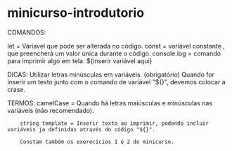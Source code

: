 # minicurso-introdutorio

COMANDOS: 

let = Váriavel que pode ser alterada no código.
const = variável constante , que preencherá um valor única durante o código. 
console.log = comando para imprimir algo em tela. 
${inserir variável aqui}

DICAS: Utilizar letras minúsculas em variáveis. (obrigatório)
       Quando for inserir um texto junto com o comando de variável "${}", devemos colocar a crase.


TERMOS: camelCase = Quando há letras maiúsculas e minúsculas nas variáveis (não recomendado). 
        
        string template = Inserir texto ao imprimir, podendo incluir variáveis ja definidas através do código "${}".

        Constam também os exerecícios 1 e 2 do minicurso.
        
